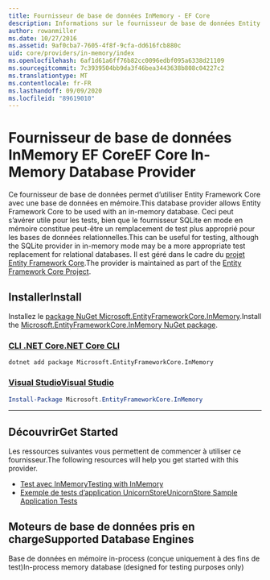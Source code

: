 ```yaml
---
title: Fournisseur de base de données InMemory - EF Core
description: Informations sur le fournisseur de base de données Entity Framework Core InMemory.
author: rowanmiller
ms.date: 10/27/2016
ms.assetid: 9af0cba7-7605-4f8f-9cfa-dd616fcb880c
uid: core/providers/in-memory/index
ms.openlocfilehash: 6af1d61a6ff76b82cc0096edbf095a6338d21109
ms.sourcegitcommit: 7c3939504bb9da3f46bea3443638b808c04227c2
ms.translationtype: MT
ms.contentlocale: fr-FR
ms.lasthandoff: 09/09/2020
ms.locfileid: "89619010"
---
```

# <a name="ef-core-in-memory-database-provider"></a><span data-ttu-id="6e55e-103">Fournisseur de base de données InMemory EF Core</span><span class="sxs-lookup"><span data-stu-id="6e55e-103">EF Core In-Memory Database Provider</span></span>

<span data-ttu-id="6e55e-104">Ce fournisseur de base de données permet d’utiliser Entity Framework Core avec une base de données en mémoire.</span><span class="sxs-lookup"><span data-stu-id="6e55e-104">This database provider allows Entity Framework Core to be used with an in-memory database.</span></span> <span data-ttu-id="6e55e-105">Ceci peut s’avérer utile pour les tests, bien que le fournisseur SQLite en mode en mémoire constitue peut-être un remplacement de test plus approprié pour les bases de données relationnelles.</span><span class="sxs-lookup"><span data-stu-id="6e55e-105">This can be useful for testing, although the SQLite provider in in-memory mode may be a more appropriate test replacement for relational databases.</span></span> <span data-ttu-id="6e55e-106">Il est géré dans le cadre du [projet Entity Framework Core](https://github.com/aspnet/EntityFrameworkCore).</span><span class="sxs-lookup"><span data-stu-id="6e55e-106">The provider is maintained as part of the [Entity Framework Core Project](https://github.com/aspnet/EntityFrameworkCore).</span></span>

## <a name="install"></a><span data-ttu-id="6e55e-107">Installer</span><span class="sxs-lookup"><span data-stu-id="6e55e-107">Install</span></span>

<span data-ttu-id="6e55e-108">Installez le [package NuGet Microsoft.EntityFrameworkCore.InMemory](https://www.nuget.org/packages/Microsoft.EntityFrameworkCore.InMemory/).</span><span class="sxs-lookup"><span data-stu-id="6e55e-108">Install the [Microsoft.EntityFrameworkCore.InMemory NuGet package](https://www.nuget.org/packages/Microsoft.EntityFrameworkCore.InMemory/).</span></span>

### <a name="net-core-cli"></a>[<span data-ttu-id="6e55e-109">CLI .NET Core</span><span class="sxs-lookup"><span data-stu-id="6e55e-109">.NET Core CLI</span></span>](#tab/dotnet-core-cli)

```dotnetcli
dotnet add package Microsoft.EntityFrameworkCore.InMemory
```

### <a name="visual-studio"></a>[<span data-ttu-id="6e55e-110">Visual Studio</span><span class="sxs-lookup"><span data-stu-id="6e55e-110">Visual Studio</span></span>](#tab/vs)

``` powershell
Install-Package Microsoft.EntityFrameworkCore.InMemory
```

***

## <a name="get-started"></a><span data-ttu-id="6e55e-111">Découvrir</span><span class="sxs-lookup"><span data-stu-id="6e55e-111">Get Started</span></span>

<span data-ttu-id="6e55e-112">Les ressources suivantes vous permettent de commencer à utiliser ce fournisseur.</span><span class="sxs-lookup"><span data-stu-id="6e55e-112">The following resources will help you get started with this provider.</span></span>

* [<span data-ttu-id="6e55e-113">Test avec InMemory</span><span class="sxs-lookup"><span data-stu-id="6e55e-113">Testing with InMemory</span></span>](xref:core/miscellaneous/testing/in-memory)
* [<span data-ttu-id="6e55e-114">Exemple de tests d’application UnicornStore</span><span class="sxs-lookup"><span data-stu-id="6e55e-114">UnicornStore Sample Application Tests</span></span>](https://github.com/rowanmiller/UnicornStore/blob/master/UnicornStore/src/UnicornStore.Tests/Controllers/ShippingControllerTests.cs)

## <a name="supported-database-engines"></a><span data-ttu-id="6e55e-115">Moteurs de base de données pris en charge</span><span class="sxs-lookup"><span data-stu-id="6e55e-115">Supported Database Engines</span></span>

<span data-ttu-id="6e55e-116">Base de données en mémoire in-process (conçue uniquement à des fins de test)</span><span class="sxs-lookup"><span data-stu-id="6e55e-116">In-process memory database (designed for testing purposes only)</span></span>
